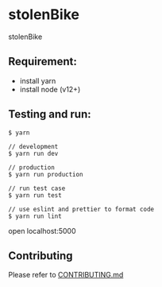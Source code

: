 # stolenBike

stolenBike

## Requirement:
 - install yarn
 - install node (v12+)

## Testing and run:
```
$ yarn

// development
$ yarn run dev

// production
$ yarn run production

// run test case
$ yarn run test

// use eslint and prettier to format code
$ yarn run lint
```

open localhost:5000

## Contributing

Please refer to [CONTRIBUTING.md](https://github.com/yeukfei02/stolenBike/blob/master/CONTRIBUTING.md)
